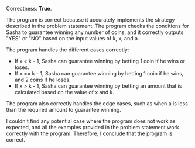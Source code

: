 Correctness: **True**.

The program is correct because it accurately implements the strategy described in the problem statement. The program checks the conditions for Sasha to guarantee winning any number of coins, and it correctly outputs "YES" or "NO" based on the input values of k, x, and a.

The program handles the different cases correctly:

* If x < k - 1, Sasha can guarantee winning by betting 1 coin if he wins or loses.
* If x == k - 1, Sasha can guarantee winning by betting 1 coin if he wins, and 2 coins if he loses.
* If x > k - 1, Sasha can guarantee winning by betting an amount that is calculated based on the value of x and k.

The program also correctly handles the edge cases, such as when a is less than the required amount to guarantee winning.

I couldn't find any potential case where the program does not work as expected, and all the examples provided in the problem statement work correctly with the program. Therefore, I conclude that the program is correct.